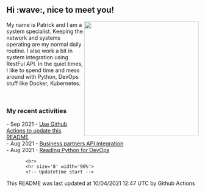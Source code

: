 <h2> Hi :wave:, nice to meet you! </h2>
                <img align='right' src="https://media.giphy.com/media/3o6ZsWiPs8bx32YWyY/giphy.gif" width="300" />
                <p alight="left">My name is Patrick and I am a system specialist. Keeping the network and systems operating are my normal daily routine. I also work a bit in system integration using RestFul API. In the quiet times, I like to spend time and mess around with Python, DevOps stuff like Docker, Kubernetes.</p>
                <br>
                <h3>My recent activities</h3>
                <!-- Activities start -->
- Sep 2021 - <a href='https://docs.github.com/en/actions' target='_blank'>Use Github Actions to update this README</a><br>
- Aug 2021 - <a href='#' target='_blank'>Business partners API integration</a><br>
- Aug 2021 - <a href='https://book.douban.com/subject/34787347/' target='_blank'>Reading Python for DevOps</a><br><!-- Activities end -->
           
           <br>
           <hr size='8' width='90%'>
           <!-- Updatetime start -->
This README was last updated at 10/04/2021 12:47 UTC by Github Actions<!-- Updatetime end -->
